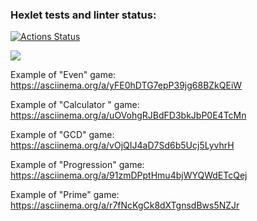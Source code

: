 ### Hexlet tests and linter status:
[![Actions Status](https://github.com/artemevpaul/java-project-61/workflows/hexlet-check/badge.svg)](https://github.com/artemevpaul/java-project-61/actions)

<a href="https://codeclimate.com/github/artemevpaul/java-project-61/maintainability"><img src="https://api.codeclimate.com/v1/badges/a8e46f60c7078ba9f7ff/maintainability" /></a>

Example of "Even" game: https://asciinema.org/a/yFE0hDTG7epP39jg68BZkQEiW

Example of "Calculator " game: https://asciinema.org/a/uOVohgRJBdFD3bkJbP0E4TcMn

Example of "GCD" game: https://asciinema.org/a/vOjQIJ4aD7Sd6b5Ucj5LyvhrH

Example of "Progression" game: https://asciinema.org/a/91zmDPptHmu4bjWYQWdETcQej

Example of "Prime" game: https://asciinema.org/a/r7fNcKgCk8dXTgnsdBws5NZJr
